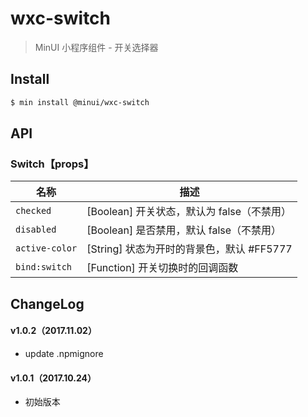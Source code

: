 # wxc-switch

> MinUI 小程序组件 - 开关选择器

## Install

``` bash
$ min install @minui/wxc-switch
```

## API

### Switch【props】

| 名称                  | 描述                         |
|----------------------|------------------------------|
|`checked`           | [Boolean] 开关状态，默认为 false（不禁用）       |
|`disabled`         | [Boolean] 是否禁用，默认 false（不禁用）  |
|`active-color`         | [String] 状态为开时的背景色，默认 #FF5777         |
|`bind:switch` | [Function] 开关切换时的回调函数 |

##  ChangeLog

#### v1.0.2（2017.11.02）

- update .npmignore

#### v1.0.1（2017.10.24）

- 初始版本

